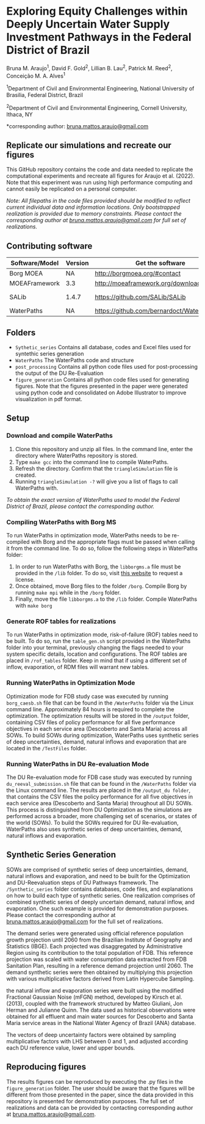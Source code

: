 # Exploring Equity Challenges within Deeply Uncertain Water Supply Investment Pathways in the Federal District of Brazil
Bruna M. Araujo<sup>1</sup>, David F. Gold<sup>2</sup>, Lillian B. Lau<sup>2</sup>, Patrick M. Reed<sup>2</sup>, Conceição M. A. Alves<sup>1</sup>

<sup>1</sup>Department of Civil and Environmental Engineering, National University of Brasilia, Federal District, Brazil

<sup>2</sup>Department of Civil and Environmental Engineering, Cornell University, Ithaca, NY

*corresponding author: bruna.mattos.araujo@gmail.com

## Replicate our simulations and recreate our figures
This GitHub repository contains the code and data needed to replicate the computational experiments and recreate all figures for Araujo et al. (2022). Note that this experiment was run using high performance computing and cannot easily be replicated on a personal computer.

*Note: All filepaths in the code files provided should be modified to reflect current individual data and information locations. Only bootstrapped realization is provided due to memory constraints. Please contact the corresponding author at bruna.mattos.araujo@gmail.com for full set of realizations.*

## Contributing software

|  Software/Model  |  Version  |  Get the software  |  DOI  | 
| ---------------- | --------- | ---------------- |------ |
| Borg MOEA | NA | http://borgmoea.org/#contact | 10.1162/EVCO_a_00075 |
| MOEAFramework | 3.3 | http://moeaframework.org/downloads.html | NA |
| SALib | 1.4.7 | https://github.com/SALib/SALib | doi:10.18174/sesmo.18155 <br> doi:10.21105/joss.00097 |
| WaterPaths | NA | https://github.com/bernardoct/WaterPaths.git | doi.org/10.1016/j.envsoft.2020.104772 |

## Folders
- `Sythetic_series` Contains all database, codes and Excel files used for syntethic series generation
- `WaterPaths` The WaterPaths code and structure
- `post_processing` Contains all python code files used for post-processing the output of the DU Re-Evaluation
- `figure_generation` Contains all python code files used for generating figures. Note that the figures presented in the paper were generated using python code and consolidated on Adobe Illustrator to improve visualization in pdf format.

## Setup
### Download and compile WaterPaths
1. Clone this repository and unzip all files. In the command line, enter the directory where WaterPaths repository is stored.
2. Type `make gcc` into the command line to compile WaterPaths.
3. Refresh the directory. Confirm that the `triangleSimulation` file is created.
4. Running `triangleSimulation -?` will give you a list of flags to call WaterPaths with.

*To obtain the exact version of WaterPaths used to model the Federal District of Brazil, please contact the corresponding author.*

### Compiling WaterPaths with Borg MS 
To run WaterPaths in optimization mode, WaterPaths needs to be re-compiled with Borg and the appropriate flags must be passed when calling it from the command line. To do so, follow the following steps in WaterPaths folder:
1. In order to run WaterPaths with Borg, the `libborgms.a` file must be provided in the `/lib` folder. To do so, visit [this website](borgmoea.org) to request a license.
2. Once obtained, move Borg files to the folder `/borg`. Compile Borg by running `make mpi` while in the `/borg` folder.
3. Finally, move the file  `libborgms.a` to the `/lib` folder. Compile WaterPaths with `make borg`

### Generate ROF tables for realizations
To run WaterPaths in optimization mode, risk-of-failure (ROF) tables need to be built. To do so, run the `table_gen.sh` script provided in the WaterPaths folder into your terminal, previously changing the flags needed to your system specific details, location and configurations. The ROF tables are placed in `/rof_tables` folder. Keep in mind that if using a different set of inflow, evaporation, of RDM files will warrant new tables.

### Running WaterPaths in Optimization Mode
Optimization mode for FDB study case was executed by running `borg_caesb.sh` file that can be found in the `/WaterPaths` folder via the Linux command line. Approximately 84 hours is required to complete the optimization. The optimization results will be stored in the `/output` folder, containing CSV files of policy performance for all five performance objectives in each service area (Descoberto and Santa Maria) across all SOWs. To build SOWs during optimization, WaterPaths uses synthetic series of deep uncertainties, demand, natural inflows and evaporation that are located in  the `/TestFiles` folder.

### Running WaterPaths in DU Re-evaluation Mode
The DU Re-evaluation mode for FDB case study was executed by running `du_reeval_submission.sh` file that can be found in the `/WaterPaths` folder via the Linux command line. The results are placed in the `/output_du folder`, that contains the CSV files the policy performance for all five objectives in each service area (Descoberto and Santa Maria) throughout all DU SOWs. This process is distinguished from DU Optimization as the simulations are performed across a broader, more challenging set of scenarios, or states of the world (SOWs). To build the SOWs required for DU Re-evaluation, WaterPaths also uses synthetic series of deep uncertainties, demand, natural inflows and evaporation. 

## Synthetic Series Generation
SOWs are comprised of synthetic series of deep uncertainties, demand, natural inflows and evaporation, and need to be built for the Optimization and DU-Reevaluation steps of DU Pathways framework. The `/Synthetic_series` folder contains databases, code files, and explanations on how to build each type of synthetic series. One realization comprises of combined synthetic series of deeply uncertain demand, natural inflow, and evaporation. One such example is provided for demonstration purposes. Please contact the corresponding author at [bruna.mattos.araujo@gmail.com](bruna.mattos.araujo@gmail.com) for the full set of realizations.

The demand series were generated using official reference population growth projection until 2060 from the Brazilian Institute of Geography and Statistics (IBGE). Each projected was disaggregated by Administrative Region using its contribution to the total population of FDB. This reference projection was scaled with water consumption data extracted from FDB Sanitation Plan, resulting in a reference demand projection until 2060. The demand synthetic series were then obtained by multiplying this projection with various multiplicative factors derived from Latin Hypercube Sampling.

the natural inflow and evaporation series were built using the modified Fractional Gaussian Noise (mFGN) method, developed by Kirsch et al. (2013), coupled with the framework structured by Matteo Giuliani, Jon Herman and Julianne Quinn. The data used as historical observations were obtained for all effluent and main water sources for Descoberto and Santa Maria service areas in the National Water Agency of Brazil (ANA) database. 

The vectors of deep uncertainty factors were obtained by sampling multiplicative factors with LHS between 0 and 1, and adjusted according each DU reference value, lower and upper bounds. 

## Reproducing figures
The results figures can be reproduced by executing the .py files in the `figure_generation` folder. The user should be aware that the figures will be different from those presented in the paper, since the data provided in this repository is presented for demonstration purposes. The full set of realizations and data can be provided by contacting corresponding author at [bruna.mattos.araujo@gmail.com](bruna.mattos.araujo@gmail.com).

